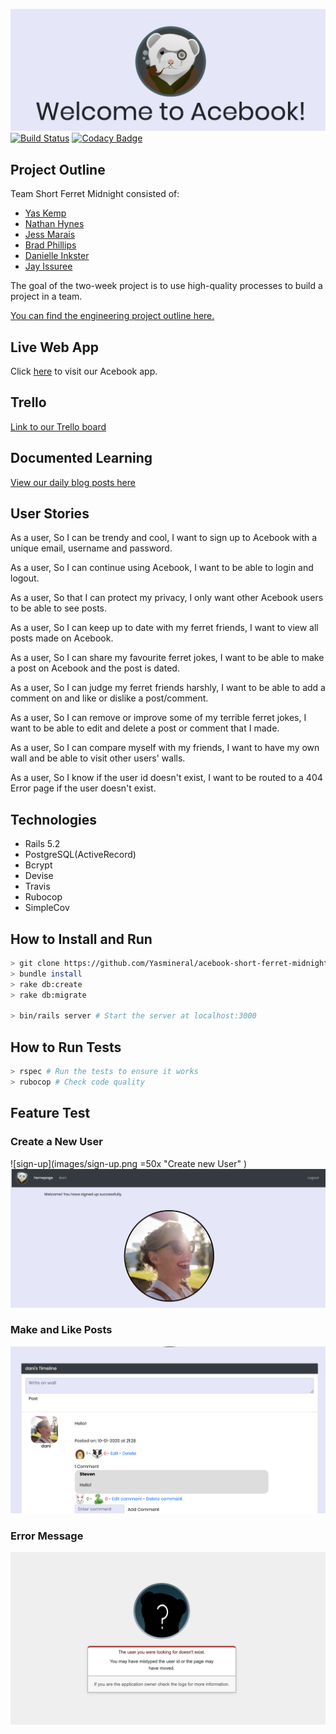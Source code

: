 
![header](images/header.png "Welcome to Facebook")
[![Build Status](https://travis-ci.org/Yasmineral/acebook-short-ferret-midnight.svg?branch=master)](https://travis-ci.org/Yasmineral/acebook-short-ferret-midnight)
[![Codacy Badge](https://api.codacy.com/project/badge/Grade/5a06ec4a1f424bb29a5c10d97feb8f65)](https://www.codacy.com/manual/Yasmineral/acebook-short-ferret-midnight?utm_source=github.com&amp;utm_medium=referral&amp;utm_content=Yasmineral/acebook-short-ferret-midnight&amp;utm_campaign=Badge_Grade)

## Project Outline
Team Short Ferret Midnight consisted of:
- [Yas Kemp](https://github.com/Yasmineral)
- [Nathan Hynes](https://github.com/NathanHynes)
- [Jess Marais](https://github.com/jessmar94)
- [Brad Phillips](https://github.com/bradjp)
- [Danielle Inkster](https://github.com/danielleinkster)
- [Jay Issuree](https://github.com/jayissuree)

The goal of the two-week project is to use high-quality processes to build a project in a team.

[You can find the engineering project outline here.](https://github.com/makersacademy/course/tree/master/engineering_projects/rails)

## Live Web App
Click [here](https://salty-peak-83707.herokuapp.com/) to visit our Acebook app.

## Trello
[Link to our Trello board](https://trello.com/b/vN4cu4v1/short-ferret-midnight)

## Documented Learning
[View our daily blog posts here](https://medium.com/@shortferretmignight)

## User Stories
As a user,
So I can be trendy and cool,
I want to sign up to Acebook with a unique email, username and password.

As a user,
So I can continue using Acebook,
I want to be able to login and logout.

As a user,
So that I can protect my privacy,
I only want other Acebook users to be able to see posts.

As a user,
So I can keep up to date with my ferret friends,
I want to view all posts made on Acebook.

As a user,
So I can share my favourite ferret jokes,
I want to be able to make a post on Acebook and the post is dated.

As a user,
So I can judge my ferret friends harshly,
I want to be able to add a comment on and like or dislike a post/comment.

As a user,
So I can remove or improve some of my terrible ferret jokes,
I want to be able to edit and delete a post or comment that I made.

As a user,
So I can compare myself with my friends,
I want to have my own wall and be able to visit other users' walls.

As a user,
So I know if the user id doesn't exist,
I want to be routed to a 404 Error page if the user doesn't exist.

## Technologies
* Rails 5.2
* PostgreSQL(ActiveRecord)
* Bcrypt
* Devise
* Travis
* Rubocop
* SimpleCov

## How to Install and Run
```bash
> git clone https://github.com/Yasmineral/acebook-short-ferret-midnight.git
> bundle install
> rake db:create  
> rake db:migrate

> bin/rails server # Start the server at localhost:3000
```
## How to Run Tests
```bash
> rspec # Run the tests to ensure it works
> rubocop # Check code quality
```
## Feature Test
### Create a New User
![sign-up](images/sign-up.png =50x "Create new User" )
![sign-up](images/sign-up2.png "Create new User")

### Make and Like Posts
![sign-up](images/wall-posts.png "Make and Like Wall Posts")

### Error Message
![sign-up](images/Error.png "Error Message")


